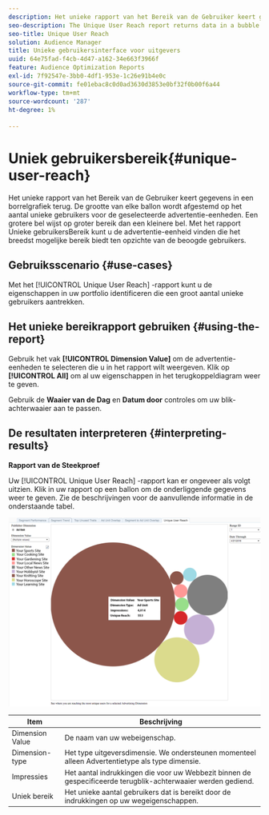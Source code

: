 ```yaml
---
description: Het unieke rapport van het Bereik van de Gebruiker keert gegevens in een borrelgrafiek terug. De grootte van elke ballon wordt afgestemd op het aantal unieke gebruikers voor de geselecteerde advertentie-eenheden. Een grotere bel wijst op groter bereik dan een kleinere bel. Met het rapport Unieke gebruikersBereik kunt u de advertentie-eenheid vinden die het breedst mogelijke bereik biedt ten opzichte van de beoogde gebruikers.
seo-description: The Unique User Reach report returns data in a bubble chart. Each bubble is sized in direct proportion to the number of unique users for your selected ad units. A larger bubble indicates greater reach than a smaller bubble. The Unique User Reach report helps you find the ad unit that provides the broadest reach against your targeted users.
seo-title: Unique User Reach
solution: Audience Manager
title: Unieke gebruikersinterface voor uitgevers
uuid: 64e75fad-f4cb-4d47-a162-34e663f3966f
feature: Audience Optimization Reports
exl-id: 7f92547e-3bb0-4df1-953e-1c26e91b4e0c
source-git-commit: fe01ebac8c0d0ad3630d3853e0bf32f0b00f6a44
workflow-type: tm+mt
source-wordcount: '287'
ht-degree: 1%

---
```


# Uniek gebruikersbereik{#unique-user-reach}

Het unieke rapport van het Bereik van de Gebruiker keert gegevens in een borrelgrafiek terug. De grootte van elke ballon wordt afgestemd op het aantal unieke gebruikers voor de geselecteerde advertentie-eenheden. Een grotere bel wijst op groter bereik dan een kleinere bel. Met het rapport Unieke gebruikersBereik kunt u de advertentie-eenheid vinden die het breedst mogelijke bereik biedt ten opzichte van de beoogde gebruikers.

## Gebruiksscenario {#use-cases}

Met het [!UICONTROL Unique User Reach] -rapport kunt u de eigenschappen in uw portfolio identificeren die een groot aantal unieke gebruikers aantrekken.

## Het unieke bereikrapport gebruiken {#using-the-report}

Gebruik het vak **[!UICONTROL Dimension Value]** om de advertentie-eenheden te selecteren die u in het rapport wilt weergeven. Klik op **[!UICONTROL All]** om al uw eigenschappen in het terugkoppeldiagram weer te geven.

Gebruik de **Waaier van de Dag** en **Datum door** controles om uw blik-achterwaaier aan te passen.

## De resultaten interpreteren {#interpreting-results}

**Rapport van de Steekproef**

Uw [!UICONTROL Unique User Reach] -rapport kan er ongeveer als volgt uitzien. Klik in uw rapport op een ballon om de onderliggende gegevens weer te geven. Zie de beschrijvingen voor de aanvullende informatie in de onderstaande tabel.

![](assets/publisher_unique_user_reach.png)

| Item | Beschrijving |
|--- |--- |
| Dimension Value | De naam van uw webeigenschap. |
| Dimension-type | Het type uitgeversdimensie. We ondersteunen momenteel alleen Advertentietype als type dimensie. |
| Impressies | Het aantal indrukkingen die voor uw Webbezit binnen de gespecificeerde terugblik-achterwaaier werden gediend. |
| Uniek bereik | Het unieke aantal gebruikers dat is bereikt door de indrukkingen op uw wegeigenschappen. |
